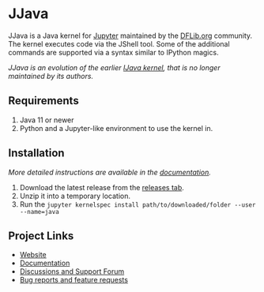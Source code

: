 # JJava

JJava is a Java kernel for [Jupyter](http://jupyter.org/) maintained by the [DFLib.org](https://dflib.org) community. 
The kernel executes code via the JShell tool. Some of the additional commands are supported via a syntax similar to IPython magics. 

_JJava is an evolution of the earlier [IJava kernel](https://github.com/SpencerPark/IJava), that is no longer maintained by its authors._

## Requirements

1.  Java 11 or newer
2.  Python and a Jupyter-like environment to use the kernel in.

## Installation

_More detailed instructions are available in the [documentation](https://dflib.org/jjava/docs/1.x/#_installation)._

1.  Download the latest release from the [releases tab](https://github.com/dflib/jjava/releases).
2.  Unzip it into a temporary location.
3.  Run the `jupyter kernelspec install path/to/downloaded/folder --user --name=java`

## Project Links

* [Website](https://dflib.org/)
* [Documentation](https://dflib.org/jjava/docs/1.x/)
* [Discussions and Support Forum](https://github.com/dflib/jjava/discussions)
* [Bug reports and feature requests](https://github.com/dflib/jjava/issues)

